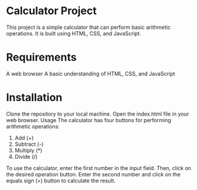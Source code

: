 # Calculator Project
This project is a simple calculator that can perform basic arithmetic operations. 
It is built using HTML, CSS, and JavaScript.

# Requirements
A web browser
A basic understanding of HTML, CSS, and JavaScript
# Installation
Clone the repository to your local machine.
Open the index.html file in your web browser.
Usage
The calculator has four buttons for performing arithmetic operations:
1) Add (+)
2) Subtract (-)
3) Multiply (*)
4) Divide (/)

To use the calculator, enter the first number in the input field. Then, click on the desired operation button. Enter the second number and click on the equals sign (=) button to calculate the result.
